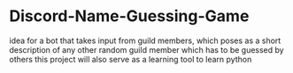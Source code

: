 # Discord-Name-Guessing-Game
idea for a bot that takes input from guild members, which poses as a short description of any other random guild member which has to be guessed by others
this project will also serve as a learning tool to learn python
